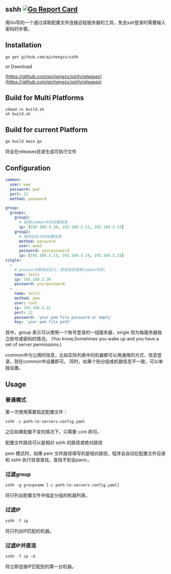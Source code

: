 sshh
[![Go Report Card](https://goreportcard.com/badge/github.com/qichengzx/sshh)](https://goreportcard.com/report/github.com/qichengzx/sshh)
----

用Go写的一个通过读取配置文件连接远程服务器的工具，免去ssh登录时需要输入密码的步骤。

Installation
------

```shell
go get github.com/qichengzx/sshh
```

or Download

[https://github.com/qichengzx/sshh/releases](https://github.com/qichengzx/sshh/releases)

Build for Multi Platforms
------

```shell
chmod +x build.sh
sh build.sh
```

Build for current Platform
------
```shell
go build main.go
```

将会在releases目录生成可执行文件

Configuration
------

```yaml
common:
  user: www
  password: pwd
  port: 22
  method: password

group:
  groups:
    group1:
      # 使用common中的设置信息
      ip: [192.168.3.10, 192.168.3.11, 192.168.3.12]
    group2:
      # 使用自定义的设置信息
      method: password
      user: www2
      password: yourpassword
      ip: [192.168.3.13, 192.168.3.14, 192.168.3.15]
single:
  -
    # password使用自定义，其他信息使用common中的。
    name: test1
    ip: 192.168.3.20
    password: yourpassword
  -
    name: test2
    method: pem
    user: root
    ip: 192.168.3.21
    port: 22
    password: 'your pem file password or empty'
    key: 'your pem file path'
```

其中，group 表示可以使用一个账号登录的一组服务器，single 则为每服务器独立账号或密码的情况。
(You know,Sometimes you wake up and you have a set of server permissions.)

common中为公用的信息，比如实际列表中的机器都可以用通用的方式、信息登录，则在common中设置即可。
同时，如果个别分组或机器信息不一致，可以单独设置。

Usage
------

### 普通模式

第一次使用需要指定配置文件：

```shell
sshh -c path-to-servers-config.yaml
```

之后如果配置不变的情况下，只需要 ```sshh```  即可。

配置文件路径可以是相对 sshh 的路径或绝对路径

pem 模式时，如果 pem 文件路径填写的是相对路径，程序会自动在配置文件目录和 sshh 执行目录查找，查找不到会panic。

### 过滤group

```shell
sshh -g groupname [-c path-to-servers-config.yaml]
```

将只列出配置文件中指定分组的机器列表。

### 过滤IP

```shell script
sshh -f ip
```

将只列出IP匹配的机器。

### 过滤IP并直连

```shell script
sshh -f ip -d
```

将立即连接IP匹配到的第一台机器。